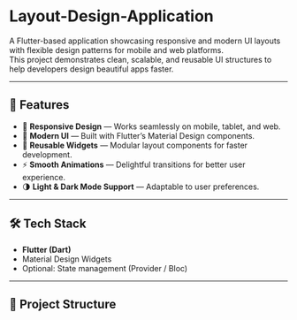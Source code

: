 # Layout-Design-Application

A Flutter-based application showcasing responsive and modern UI layouts with flexible design patterns for mobile and web platforms.  
This project demonstrates clean, scalable, and reusable UI structures to help developers design beautiful apps faster.

---

## 🚀 Features
- 📱 **Responsive Design** — Works seamlessly on mobile, tablet, and web.
- 🎨 **Modern UI** — Built with Flutter’s Material Design components.
- 🧩 **Reusable Widgets** — Modular layout components for faster development.
- ⚡ **Smooth Animations** — Delightful transitions for better user experience.
- 🌗 **Light & Dark Mode Support** — Adaptable to user preferences.

---

## 🛠 Tech Stack
- **Flutter (Dart)**
- Material Design Widgets
- Optional: State management (Provider / Bloc)

---

## 📂 Project Structure

